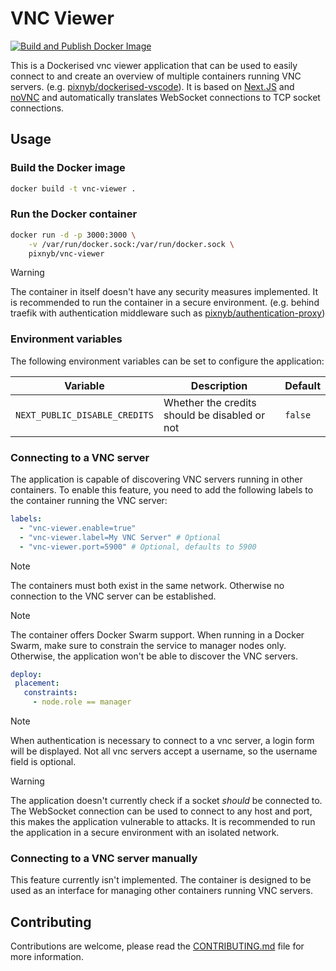 # VNC Viewer

[![Build and Publish Docker Image](https://github.com/PixNyb/vnc-viewer/actions/workflows/deploy.yml/badge.svg)](https://github.com/PixNyb/vnc-viewer/actions/workflows/deploy.yml)

This is a Dockerised vnc viewer application that can be used to easily connect to and create an overview of multiple containers running VNC servers. (e.g. [pixnyb/dockerised-vscode](https://github.com/PixNyb/dockerised-vscode)). It is based on [Next.JS](https://nextjs.org/) and [noVNC](https://novnc.com) and automatically translates WebSocket connections to TCP socket connections.

## Usage

### Build the Docker image

```bash
docker build -t vnc-viewer .
```

### Run the Docker container

```bash
docker run -d -p 3000:3000 \
    -v /var/run/docker.sock:/var/run/docker.sock \
    pixnyb/vnc-viewer
```

> [!WARNING]
> The container in itself doesn't have any security measures implemented. It is recommended to run the container in a secure environment. (e.g. behind traefik with authentication middleware such as [pixnyb/authentication-proxy](https://github.com/PixNyb/authentication-proxy))

### Environment variables

The following environment variables can be set to configure the application:

| Variable                      | Description                                   | Default |
| ----------------------------- | --------------------------------------------- | ------- |
| `NEXT_PUBLIC_DISABLE_CREDITS` | Whether the credits should be disabled or not | `false` |

### Connecting to a VNC server

The application is capable of discovering VNC servers running in other containers. To enable this feature, you need to add the following labels to the container running the VNC server:

```yaml
labels:
  - "vnc-viewer.enable=true"
  - "vnc-viewer.label=My VNC Server" # Optional
  - "vnc-viewer.port=5900" # Optional, defaults to 5900
```

> [!NOTE]
> The containers must both exist in the same network. Otherwise no connection to the VNC server can be established.

> [!NOTE]
> The container offers Docker Swarm support. When running in a Docker Swarm, make sure to constrain the service to manager nodes only. Otherwise, the application won't be able to discover the VNC servers.
> ```yaml
> deploy:
>  placement:
>    constraints:
>      - node.role == manager
> ```

> [!NOTE]
> When authentication is necessary to connect to a vnc server, a login form will be displayed. Not all vnc servers accept a username, so the username field is optional.

> [!WARNING]
> The application doesn't currently check if a socket *should* be connected to. The WebSocket connection can be used to connect to any host and port, this makes the application vulnerable to attacks. It is recommended to run the application in a secure environment with an isolated network.

### Connecting to a VNC server manually

This feature currently isn't implemented. The container is designed to be used as an interface for managing other containers running VNC servers.

## Contributing

Contributions are welcome, please read the [CONTRIBUTING.md](CONTRIBUTING.md) file for more information.
